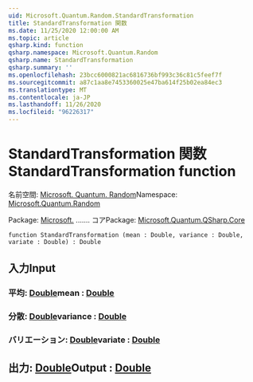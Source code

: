```yaml
---
uid: Microsoft.Quantum.Random.StandardTransformation
title: StandardTransformation 関数
ms.date: 11/25/2020 12:00:00 AM
ms.topic: article
qsharp.kind: function
qsharp.namespace: Microsoft.Quantum.Random
qsharp.name: StandardTransformation
qsharp.summary: ''
ms.openlocfilehash: 23bcc6000821ac6816736bf993c36c81c5feef7f
ms.sourcegitcommit: a87c1aa8e7453360025e47ba614f25b02ea84ec3
ms.translationtype: MT
ms.contentlocale: ja-JP
ms.lasthandoff: 11/26/2020
ms.locfileid: "96226317"
---
```

# <a name="standardtransformation-function"></a><span data-ttu-id="56f27-102">StandardTransformation 関数</span><span class="sxs-lookup"><span data-stu-id="56f27-102">StandardTransformation function</span></span>

<span data-ttu-id="56f27-103">名前空間: [Microsoft. Quantum. Random](xref:Microsoft.Quantum.Random)</span><span class="sxs-lookup"><span data-stu-id="56f27-103">Namespace: [Microsoft.Quantum.Random](xref:Microsoft.Quantum.Random)</span></span>

<span data-ttu-id="56f27-104">Package: [Microsoft.](https://nuget.org/packages/Microsoft.Quantum.QSharp.Core) ....... コア</span><span class="sxs-lookup"><span data-stu-id="56f27-104">Package: [Microsoft.Quantum.QSharp.Core](https://nuget.org/packages/Microsoft.Quantum.QSharp.Core)</span></span>




```qsharp
function StandardTransformation (mean : Double, variance : Double, variate : Double) : Double
```


## <a name="input"></a><span data-ttu-id="56f27-105">入力</span><span class="sxs-lookup"><span data-stu-id="56f27-105">Input</span></span>

### <a name="mean--double"></a><span data-ttu-id="56f27-106">平均: [Double](xref:microsoft.quantum.lang-ref.double)</span><span class="sxs-lookup"><span data-stu-id="56f27-106">mean : [Double](xref:microsoft.quantum.lang-ref.double)</span></span>




### <a name="variance--double"></a><span data-ttu-id="56f27-107">分散: [Double](xref:microsoft.quantum.lang-ref.double)</span><span class="sxs-lookup"><span data-stu-id="56f27-107">variance : [Double](xref:microsoft.quantum.lang-ref.double)</span></span>




### <a name="variate--double"></a><span data-ttu-id="56f27-108">バリエーション: [Double](xref:microsoft.quantum.lang-ref.double)</span><span class="sxs-lookup"><span data-stu-id="56f27-108">variate : [Double](xref:microsoft.quantum.lang-ref.double)</span></span>





## <a name="output--double"></a><span data-ttu-id="56f27-109">出力: [Double](xref:microsoft.quantum.lang-ref.double)</span><span class="sxs-lookup"><span data-stu-id="56f27-109">Output : [Double](xref:microsoft.quantum.lang-ref.double)</span></span>

